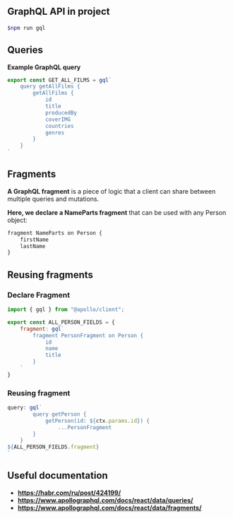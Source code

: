 ## GraphQL API in project

```sh
$npm run gql
```

## Queries 

**Example GraphQL query**

```js
export const GET_ALL_FILMS = gql`
    query getAllFilms {
        getAllFilms {
            id
            title
            producedBy
            coverIMG
            countries
            genres
        }
    }
`
```

## Fragments 

**A GraphQL fragment** is a piece of logic that a client can share between multiple queries and mutations.

**Here, we declare a NameParts fragment** that can be used with any Person object:

```js
fragment NameParts on Person {
    firstName
    lastName
}
```

## Reusing fragments

### Declare Fragment

```js
import { gql } from "@apollo/client";

export const ALL_PERSON_FIELDS = {
    fragment: gql`
        fragment PersonFragment on Person {
            id
            name
            title
        }
    `
}
```

### Reusing fragment

```js
query: gql`
        query getPerson {
            getPerson(id: ${ctx.params.id}) {
                ...PersonFragment
        }
    }
${ALL_PERSON_FIELDS.fragment}
`
```

## Useful documentation

- **https://habr.com/ru/post/424199/**
- **https://www.apollographql.com/docs/react/data/queries/**
- **https://www.apollographql.com/docs/react/data/fragments/**